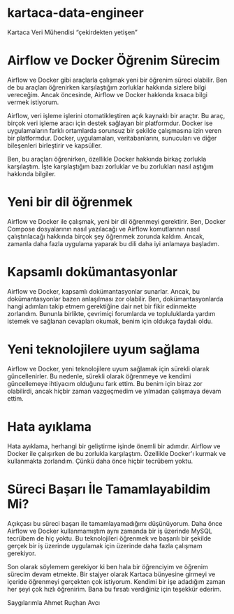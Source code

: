 # kartaca-data-engineer
Kartaca Veri Mühendisi “çekirdekten yetişen”

# Airflow ve Docker Öğrenim Sürecim

Airflow ve Docker gibi araçlarla çalışmak yeni bir öğrenim süreci olabilir. Ben de bu araçları öğrenirken karşılaştığım zorluklar hakkında sizlere bilgi vereceğim. Ancak öncesinde, Airflow ve Docker hakkında kısaca bilgi vermek istiyorum.

Airflow, veri işleme işlerini otomatikleştiren açık kaynaklı bir araçtır. Bu araç, birçok veri işleme aracı için destek sağlayan bir platformdur. Docker ise uygulamaların farklı ortamlarda sorunsuz bir şekilde çalışmasına izin veren bir platformdur. Docker, uygulamaları, veritabanlarını, sunucuları ve diğer bileşenleri birleştirir ve kapsüller.

Ben, bu araçları öğrenirken, özellikle Docker hakkında birkaç zorlukla karşılaştım. İşte karşılaştığım bazı zorluklar ve bu zorlukları nasıl aştığım hakkında bilgiler.

# Yeni bir dil öğrenmek
Airflow ve Docker ile çalışmak, yeni bir dil öğrenmeyi gerektirir. Ben, Docker Compose dosyalarının nasıl yazılacağı ve Airflow komutlarının nasıl çalıştırılacağı hakkında birçok şey öğrenmek zorunda kaldım. Ancak, zamanla daha fazla uygulama yaparak bu dili daha iyi anlamaya başladım.

# Kapsamlı dokümantasyonlar
Airflow ve Docker, kapsamlı dokümantasyonlar sunarlar. Ancak, bu dokümantasyonlar bazen anlaşılması zor olabilir. Ben, dokümantasyonlarda hangi adımları takip etmem gerektiğine dair net bir fikir edinmekte zorlandım. Bununla birlikte, çevrimiçi forumlarda ve topluluklarda yardım istemek ve sağlanan cevapları okumak, benim için oldukça faydalı oldu.

# Yeni teknolojilere uyum sağlama
Airflow ve Docker, yeni teknolojilere uyum sağlamak için sürekli olarak güncellenirler. Bu nedenle, sürekli olarak öğrenmeye ve kendimi güncellemeye ihtiyacım olduğunu fark ettim. Bu benim için biraz zor olabilirdi, ancak hiçbir zaman vazgeçmedim ve yılmadan çalışmaya devam ettim.

# Hata ayıklama
Hata ayıklama, herhangi bir geliştirme işinde önemli bir adımdır. Airflow ve Docker ile çalışırken de bu zorlukla karşılaştım. Özellikle Docker'ı kurmak ve kullanmakta zorlandım. Çünkü daha önce hiçbir tecrübem yoktu.

# Süreci Başarı İle Tamamlayabildim Mi?
Açıkçası bu süreci başarı ile tamamlayamadığımı düşünüyorum. Daha önce Airflow ve Docker kullanmamıştım aynı zamanda bir iş üzerinde MySQL tecrübem de hiç yoktu. Bu teknolojileri öğrenmek ve başarılı bir şekilde gerçek bir iş üzerinde uygulamak için üzerinde daha fazla çalışmam gerekiyor. 

Son olarak söylemem gerekiyor ki ben hala bir öğrenciyim ve öğrenim sürecim devam etmekte. Bir stajyer olarak Kartaca bünyesine girmeyi ve içeride öğrenmeyi gerçekten çok istiyorum. Kendimi bir işe adadığım zaman her şeyi çok hızlı öğrenirim. Bana bu fırsatı verdiğiniz için teşekkür ederim.

Saygılarımla Ahmet Ruçhan Avcı
